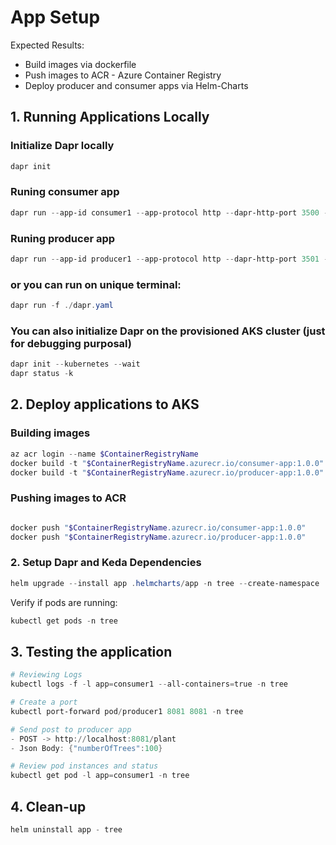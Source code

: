 # App Setup

Expected Results:

- Build images via dockerfile
- Push images to ACR - Azure Container Registry
- Deploy producer and consumer apps via Helm-Charts

## 1. Running Applications Locally

### Initialize Dapr locally

```powershell
dapr init
```

### Runing consumer app

```powershell
dapr run --app-id consumer1 --app-protocol http --dapr-http-port 3500 --app-port 8080  --resources-path .dapr/resources -- go run ./cmd/consumer
```

### Runing producer app

```powershell
dapr run --app-id producer1 --app-protocol http --dapr-http-port 3501 --resources-path .dapr/resources -- go run ./cmd/producer
```

### or you can run on unique terminal:

```powershell
dapr run -f ./dapr.yaml
```

### You can also initialize Dapr on the provisioned AKS cluster (just for debugging purposal)

```powershell
dapr init --kubernetes --wait
dapr status -k
```

## 2. Deploy applications to AKS

### Building images

```powershell
az acr login --name $ContainerRegistryName
docker build -t "$ContainerRegistryName.azurecr.io/consumer-app:1.0.0" -f cmd/consumer/dockerfile .
docker build -t "$ContainerRegistryName.azurecr.io/producer-app:1.0.0" -f cmd/producer/dockerfile .
```

### Pushing images to ACR

```powershell

docker push "$ContainerRegistryName.azurecr.io/consumer-app:1.0.0" 
docker push "$ContainerRegistryName.azurecr.io/producer-app:1.0.0" 
```

### 2. Setup Dapr and Keda Dependencies

```powershell
helm upgrade --install app .helmcharts/app -n tree --create-namespace
```

Verify if pods are running:

```powershell
kubectl get pods -n tree
```

## 3. Testing the application

```powershell
# Reviewing Logs
kubectl logs -f -l app=consumer1 --all-containers=true -n tree

# Create a port
kubectl port-forward pod/producer1 8081 8081 -n tree

# Send post to producer app
- POST -> http://localhost:8081/plant
- Json Body: {"numberOfTrees":100}

# Review pod instances and status
kubectl get pod -l app=consumer1 -n tree
```

## 4. Clean-up

```powershell
helm uninstall app - tree
```
